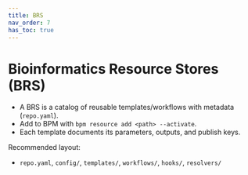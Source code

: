 ```yaml
---
title: BRS
nav_order: 7
has_toc: true
---
```


# Bioinformatics Resource Stores (BRS)

- A BRS is a catalog of reusable templates/workflows with metadata (`repo.yaml`).
- Add to BPM with `bpm resource add <path> --activate`.
- Each template documents its parameters, outputs, and publish keys.

Recommended layout:
- `repo.yaml`, `config/`, `templates/`, `workflows/`, `hooks/`, `resolvers/`
